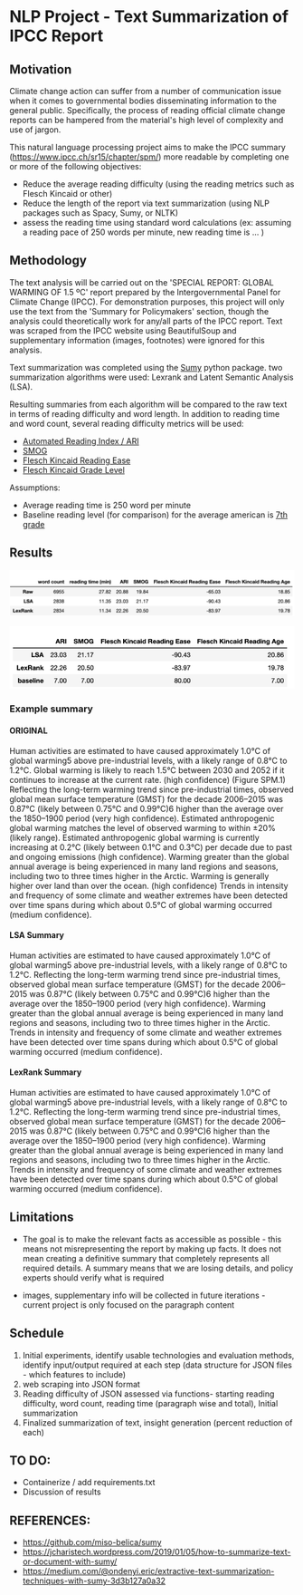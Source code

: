 # NLP Project - Text Summarization of IPCC Report

## Motivation 

Climate change action can suffer from a number of communication issue when it comes to governmental bodies disseminating information to the general public. Specifically, the process of reading official climate change reports can be hampered from the material's high level of complexity and use of jargon. 

This natural language processing project aims to make the IPCC summary (https://www.ipcc.ch/sr15/chapter/spm/) more readable by completing one or more of the following objectives:

- Reduce the average reading difficulty (using the reading metrics such as Flesch Kincaid or other)
- Reduce the length of the report via text summarization (using NLP packages such as Spacy, Sumy, or NLTK)
- assess the reading time using standard word calculations (ex: assuming a reading pace of 250 words per minute, new reading time is ... )


## Methodology
The text analysis will be carried out on the 'SPECIAL REPORT: GLOBAL WARMING OF 1.5 ºC' report prepared by the Intergovernmental Panel for Climate Change (IPCC). For demonstration purposes, this project will only use the text from the 'Summary for Policymakers' section, though the analysis could theoretically work for any/all parts of the IPCC report. Text was scraped from the IPCC website using BeautifulSoup and supplementary information (images, footnotes) were ignored for this analysis.

Text summarization was completed using the [Sumy](https://github.com/miso-belica/sumy) python package. two summarization algorithms were used: Lexrank and Latent Semantic Analysis (LSA). 

Resulting summaries from each algorithm will be compared to the raw text in terms of reading difficulty and word length. In addition to reading time and word count, several reading difficulty metrics will be used: 
- [Automated Reading Index / ARI](https://readabilityformulas.com/automated-readability-index.php)
- [SMOG](https://readabilityformulas.com/smog-readability-formula.php)
- [Flesch Kincaid Reading Ease](https://readable.com/blog/the-flesch-reading-ease-and-flesch-kincaid-grade-level/)
- [Flesch Kincaid Grade Level](https://readable.com/blog/the-flesch-reading-ease-and-flesch-kincaid-grade-level/)

Assumptions:
- Average reading time is 250 word per minute
- Baseline reading level (for comparison) for the average american is [7th grade](https://centerforplainlanguage.org/what-is-readability/#:~:text=The%20average%20American%20is%20considered,guidelines%20in%20the%20medical%20industry)

## Results

![results](img/results.png)

![baseline comparison](img/baseline.png)


### Example summary

#### ORIGINAL

Human activities are estimated to have caused approximately 1.0°C of global warming5 above pre-industrial levels, with a likely range of 0.8°C to 1.2°C. Global warming is likely to reach 1.5°C between 2030 and 2052 if it continues to increase at the current rate. (high confidence) (Figure SPM.1) Reflecting the long-term warming trend since pre-industrial times, observed global mean surface temperature (GMST) for the decade 2006–2015 was 0.87°C (likely between 0.75°C and 0.99°C)6 higher than the average over the 1850–1900 period (very high confidence). Estimated anthropogenic global warming matches the level of observed warming to within ±20% (likely range). Estimated anthropogenic global warming is currently increasing at 0.2°C (likely between 0.1°C and 0.3°C) per decade due to past and ongoing emissions (high confidence). Warming greater than the global annual average is being experienced in many land regions and seasons, including two to three times higher in the Arctic. Warming is generally higher over land than over the ocean. (high confidence)  Trends in intensity and frequency of some climate and weather extremes have been detected over time spans during which about 0.5°C of global warming occurred (medium confidence).

#### LSA Summary
Human activities are estimated to have caused approximately 1.0°C of global warming5 above pre-industrial levels, with a likely range of 0.8°C to 1.2°C. Reflecting the long-term warming trend since pre-industrial times, observed global mean surface temperature (GMST) for the decade 2006–2015 was 0.87°C (likely between 0.75°C and 0.99°C)6 higher than the average over the 1850–1900 period (very high confidence). Warming greater than the global annual average is being experienced in many land regions and seasons, including two to three times higher in the Arctic. Trends in intensity and frequency of some climate and weather extremes have been detected over time spans during which about 0.5°C of global warming occurred (medium confidence).

#### LexRank Summary
Human activities are estimated to have caused approximately 1.0°C of global warming5 above pre-industrial levels, with a likely range of 0.8°C to 1.2°C. Reflecting the long-term warming trend since pre-industrial times, observed global mean surface temperature (GMST) for the decade 2006–2015 was 0.87°C (likely between 0.75°C and 0.99°C)6 higher than the average over the 1850–1900 period (very high confidence). Warming greater than the global annual average is being experienced in many land regions and seasons, including two to three times higher in the Arctic. Trends in intensity and frequency of some climate and weather extremes have been detected over time spans during which about 0.5°C of global warming occurred (medium confidence). 

## Limitations

- The goal is to make the relevant facts as accessible as possible - this means not misrepresenting the report by making up facts. It does not mean creating a definitive summary that completely represents all required details. A summary means that we are losing details, and policy experts should verify what is required

- images, supplementary info will be collected in future iterations - current project is only focused on the paragraph content

## Schedule

1. Initial experiments, identify usable technologies and evaluation methods, identify input/output required at each step (data structure for JSON files - which features to include)
2. web scraping into JSON format
3. Reading difficulty of JSON assessed via functions- starting reading difficulty, word count, reading time (paragraph wise and total), Initial summarization 
4. Finalized summarization of text, insight generation (percent reduction of each)

## TO DO:
- Containerize / add requirements.txt
- Discussion of results

## REFERENCES:

- https://github.com/miso-belica/sumy 
- https://jcharistech.wordpress.com/2019/01/05/how-to-summarize-text-or-document-with-sumy/
- https://medium.com/@ondenyi.eric/extractive-text-summarization-techniques-with-sumy-3d3b127a0a32
